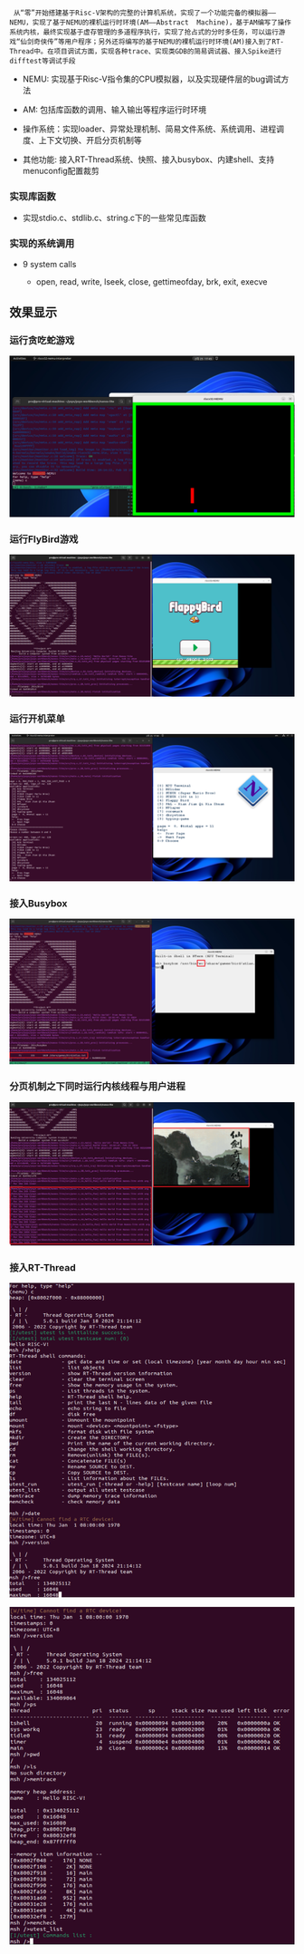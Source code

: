  	 从“零”开始搭建基于Risc-V架构的完整的计算机系统，实现了一个功能完备的模拟器——NEMU，实现了基于NEMU的裸机运行时环境(AM——Abstract  Machine)，基于AM编写了操作系统内核，最终实现基于虚存管理的多道程序执行，实现了抢占式的分时多任务，可以运行游戏“仙剑奇侠传”等用户程序；另外还将编写的基于NEMU的裸机运行时环境(AM)接入到了RT-Thread中。在项目调试方面，实现各种trace、实现类GDB的简易调试器、接入Spike进行difftest等调试手段  

- NEMU: 实现基于Risc-V指令集的CPU模拟器，以及实现硬件层的bug调试方法 
- AM: 包括库函数的调用、输入输出等程序运行时环境
- 操作系统：实现loader、异常处理机制、简易文件系统、系统调用、进程调度、上下文切换、开启分页机制等  

- 其他功能: 接入RT-Thread系统、快照、接入busybox、内建shell、支持menuconfig配置裁剪



### 实现库函数

- 实现stdio.c、stdlib.c、string.c下的一些常见库函数



### 实现的系统调用

- 9 system calls

	- open, read, write, lseek, close, gettimeofday, brk, exit, execve

	



## 效果显示

### 运行贪吃蛇游戏

![image-20240225174529508](ysyx.assets/image-20240225174529508.png)

### 运行FlyBird游戏

![image-20240225174309014](ysyx.assets/image-20240225174309014.png)

### 运行开机菜单

![image-20240225173117587](ysyx.assets/image-20240225173117587.png)



### 接入Busybox

![image-20240225173807121](ysyx.assets/image-20240225173807121.png)



###  分页机制之下同时运行内核线程与用户进程

![image-20240225155127306](ysyx.assets/image-20240225155127306.png)



### 接入RT-Thread

![image-20240302185024607](ysyx.assets/image-20240302185024607.png)

![image-20240302185046462](ysyx.assets/image-20240302185046462.png)
